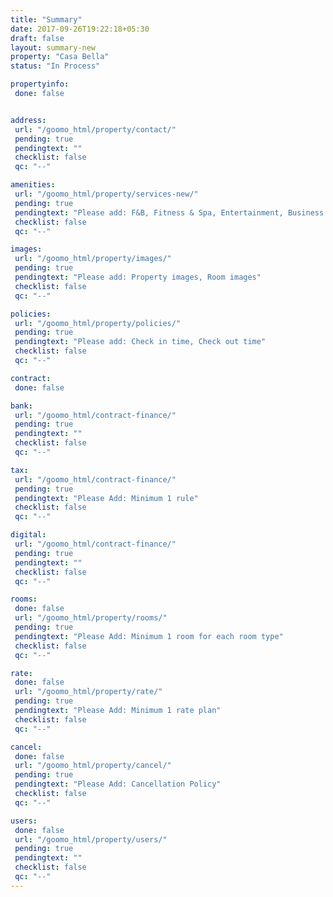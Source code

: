 ```yaml
---
title: "Summary"
date: 2017-09-26T19:22:18+05:30
draft: false
layout: summary-new
property: "Casa Bella"
status: "In Process"

propertyinfo:
 done: false


address:
 url: "/goomo_html/property/contact/"
 pending: true
 pendingtext: ""
 checklist: false
 qc: "--"

amenities:
 url: "/goomo_html/property/services-new/"
 pending: true
 pendingtext: "Please add: F&B, Fitness & Spa, Entertainment, Business services, Miscellaneous, Complimentary services, Recreation"
 checklist: false
 qc: "--"

images:
 url: "/goomo_html/property/images/"
 pending: true
 pendingtext: "Please add: Property images, Room images"
 checklist: false
 qc: "--"

policies:
 url: "/goomo_html/property/policies/"
 pending: true
 pendingtext: "Please add: Check in time, Check out time"
 checklist: false
 qc: "--"

contract:
 done: false

bank:
 url: "/goomo_html/contract-finance/"
 pending: true
 pendingtext: ""
 checklist: false
 qc: "--"

tax:
 url: "/goomo_html/contract-finance/"
 pending: true
 pendingtext: "Please Add: Minimum 1 rule"
 checklist: false
 qc: "--"

digital:
 url: "/goomo_html/contract-finance/"
 pending: true
 pendingtext: ""
 checklist: false
 qc: "--"

rooms:
 done: false
 url: "/goomo_html/property/rooms/"
 pending: true
 pendingtext: "Please Add: Minimum 1 room for each room type"
 checklist: false
 qc: "--"

rate:
 done: false
 url: "/goomo_html/property/rate/"
 pending: true
 pendingtext: "Please Add: Minimum 1 rate plan"
 checklist: false
 qc: "--"

cancel:
 done: false
 url: "/goomo_html/property/cancel/"
 pending: true
 pendingtext: "Please Add: Cancellation Policy"
 checklist: false
 qc: "--"

users:
 done: false
 url: "/goomo_html/property/users/"
 pending: true
 pendingtext: ""
 checklist: false
 qc: "--"
---
```


